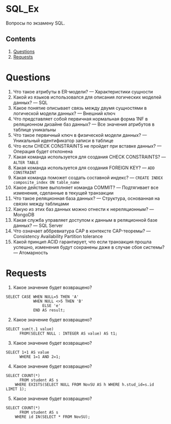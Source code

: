 # SQL_Ex

Вопросы по экзамену SQL.

## Contents

1. [Questions](#questions)
2. [Requests](#requests)

# Questions

1. Что такое атрибуты в ER-модели? — Характеристики сущности
2. Какой из языков использовался для описания логических моделей данных? — SQL
3. Какое понятие описывает связь между двумя сущностями в логической модели данных? — Внешний ключ
4. Что представляет собой первичная нормальная форма 1NF в реляционном дизайне баз данных? — Все значения атрибутов в таблице уникальны 
5. Что такое первичный ключ в физической модели данных? — Уникальный идентификатор записи в таблице
6. Что если CHECK CONSTRAINTS не пройдет при вставке данных? — Операция будет отклонена
7. Какая команда используется для создания CHECK CONSTRAINTS? — `ALTER TABLE`
8. Какая команда используется для создания FOREIGN KEY? — `ADD CONSTRAINT`
9. Какая команда поможет создать составной индекс? — `CREATE INDEX composite_index ON table_name`
10. Какое действие выполняет команда COMMIT? — Подтягивает все изменения, сделанные в текущей транзакции 
11. Что такое реляционная база данных? — Структура, основанная на связях между таблицами
12. Какую из этих баз данных можно отнести к нереляционным? — MongoDB
13. Какая служба управляет доступом к данным в реляционной базе данных? — SQL Server
14. Что означает аббревиатура CAP в контексте CAP-теоремы? — Consistency Availability Partition tolerance
15. Какой принцип ACID гарантирует, что если транзакция прошла успешно, изменения будут сохранены даже в случае сбоя системы? — Атомарность

# Requests

1. Какое значение будет возвращено?

```
SELECT CASE WHEN NULL=5 THEN 'A'
            WHEN NULL <>5 THEN 'B'
                ELSE 'e'
            END AS result;
```

2. Какое значение будет возвращено?

```
SELECT sum(t.1 value)
      FROM(SELECT NULL : INTEGER AS value) AS t1;
```

3. Какое значение будет возвращено?

```
SELECT 1+1 AS value
      WHERE 1=1 AND 2=1;
```

4. Какое значение будет возвращено?

```
SELECT COUNT(*)
      FROM student AS s
    WHERE EXISTS(SELECT NULL FROM NovSU AS h WHERE h.stud_id=s.id LIMIT 1);
```

5. Какое значение будет возвращено?

```
SELECT COUNT(*)
      FROM student AS s
    WHERE id IN(SELECT * FROM NovSU);
```
